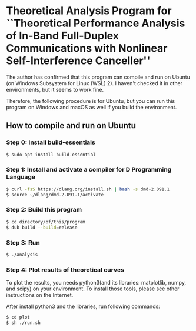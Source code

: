 # Theoretical Analysis Program for ``Theoretical Performance Analysis of In-Band Full-Duplex Communications with Nonlinear Self-Interference Canceller''

The author has confirmed that this program can compile and run on Ubuntu (on Windows Subsystem for Linux (WSL) 2).
I haven't checked it in other environments, but it seems to work fine.

Therefore, the following procedure is for Ubuntu, but you can run this program on Windows and macOS as well if you build the environment.


## How to compile and run on Ubuntu

### Step 0: Install build-essentials

```sh
$ sudo apt install build-essential
```

### Step 1: Install and activate a compiler for D Programming Language

```sh
$ curl -fsS https://dlang.org/install.sh | bash -s dmd-2.091.1
$ source ~/dlang/dmd-2.091.1/activate
```

### Step 2: Build this program

```sh
$ cd directory/of/this/program
$ dub build --build=release
```


### Step 3: Run

```sh
$ ./analysis
```


### Step 4: Plot results of theoretical curves

To plot the results, you needs python3(and its libraries: matplotlib, numpy, and scipy) on your environment.
To install those tools, please see other instructions on the Internet.

After install python3 and the libraries, run following commands: 

```sh
$ cd plot
$ sh ./run.sh
```
